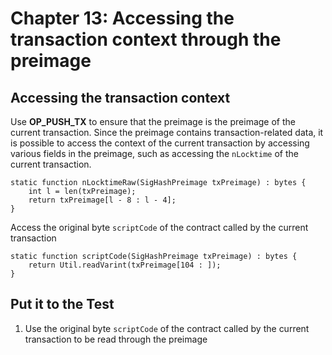 # Chapter 13: Accessing the transaction context through the preimage

## Accessing the transaction context

Use **OP_PUSH_TX** to ensure that the preimage is the preimage of the current transaction. Since the preimage contains transaction-related data, it is possible to access the context of the current transaction by accessing various fields in the preimage, such as accessing the `nLocktime` of the current transaction.

```solidity
static function nLocktimeRaw(SigHashPreimage txPreimage) : bytes {
    int l = len(txPreimage);
    return txPreimage[l - 8 : l - 4];
}

```

Access the original byte `scriptCode` of the contract called by the current transaction

```solidity
static function scriptCode(SigHashPreimage txPreimage) : bytes {
    return Util.readVarint(txPreimage[104 : ]);
}

```


##  Put it to the Test

1. Use the original byte `scriptCode` of the contract called by the current transaction to be read through the  preimage

